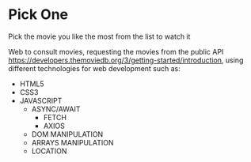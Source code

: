 # Pick One

Pick the movie you like the most from the list to watch it

Web to consult movies, requesting the movies from the public API https://developers.themoviedb.org/3/getting-started/introduction, using different technologies for web development such as:

* HTML5
* CSS3
* JAVASCRIPT
    * ASYNC/AWAIT
        * FETCH
        * AXIOS
    * DOM MANIPULATION
    * ARRAYS MANIPULATION
    * LOCATION